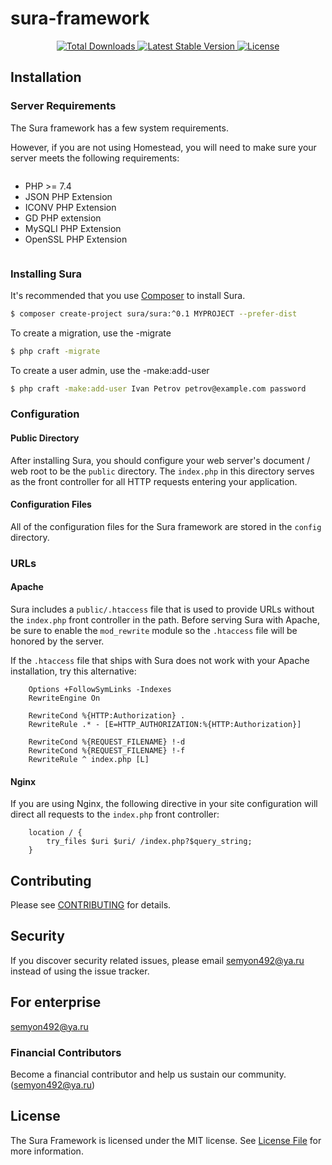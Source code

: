 # sura-framework

<p align="center">
    <a href="https://packagist.org/packages/sura/framework">
        <img src="https://poser.pugx.org/sura/framework/downloads" alt="Total Downloads">
    </a>
    <a href="https://packagist.org/packages/sura/framework">
        <img src="https://poser.pugx.org/sura/framework/v/stable" alt="Latest Stable Version">
    </a>
    <a href="https://packagist.org/packages/sura/framework">
    <img src="https://poser.pugx.org/sura/framework/license" alt="License">
    </a>
</p>

## Installation
<a name="server-requirements"></a>
### Server Requirements

The Sura framework has a few system requirements. 

However, if you are not using Homestead, you will need to make sure your server meets the following requirements:

<div class="content-list" markdown="1" style="display: flex;flex-direction: column">

- PHP >= 7.4
- JSON PHP Extension
- ICONV PHP Extension
- GD PHP extension
- MySQLI PHP Extension
- OpenSSL PHP Extension
</div>

<a name="installing-sura"></a>
### Installing Sura

It's recommended that you use [Composer](https://getcomposer.org/) to install Sura.

```bash
$ composer create-project sura/sura:^0.1 MYPROJECT --prefer-dist
```

To create a migration, use the -migrate

```bash
$ php craft -migrate
```

To create a user admin, use the -make:add-user <name> <lastname> <mail> <pass>

```bash
$ php craft -make:add-user Ivan Petrov petrov@example.com password
```

<a name="configuration"></a>
### Configuration

#### Public Directory

After installing Sura, you should configure your web server's document / web root to be the `public` directory. The `index.php` in this directory serves as the front controller for all HTTP requests entering your application.

#### Configuration Files

All of the configuration files for the Sura framework are stored in the `config` directory.


<a name="urls"></a>
### URLs

#### Apache

Sura includes a `public/.htaccess` file that is used to provide URLs without the `index.php` front controller in the path. Before serving Sura with Apache, be sure to enable the `mod_rewrite` module so the `.htaccess` file will be honored by the server.

If the `.htaccess` file that ships with Sura does not work with your Apache installation, try this alternative:
```
    Options +FollowSymLinks -Indexes
    RewriteEngine On

    RewriteCond %{HTTP:Authorization} .
    RewriteRule .* - [E=HTTP_AUTHORIZATION:%{HTTP:Authorization}]

    RewriteCond %{REQUEST_FILENAME} !-d
    RewriteCond %{REQUEST_FILENAME} !-f
    RewriteRule ^ index.php [L]
```
#### Nginx

If you are using Nginx, the following directive in your site configuration will direct all requests to the `index.php` front controller:
```
    location / {
        try_files $uri $uri/ /index.php?$query_string;
    }
```

## Contributing

Please see [CONTRIBUTING](CONTRIBUTING.md) for details.

## Security

If you discover security related issues, please email semyon492@ya.ru instead of using the issue tracker.

## For enterprise

semyon492@ya.ru

### Financial Contributors

Become a financial contributor and help us sustain our community. (semyon492@ya.ru)

## License

The Sura Framework is licensed under the MIT license. See [License File](LICENSE.md) for more information.
